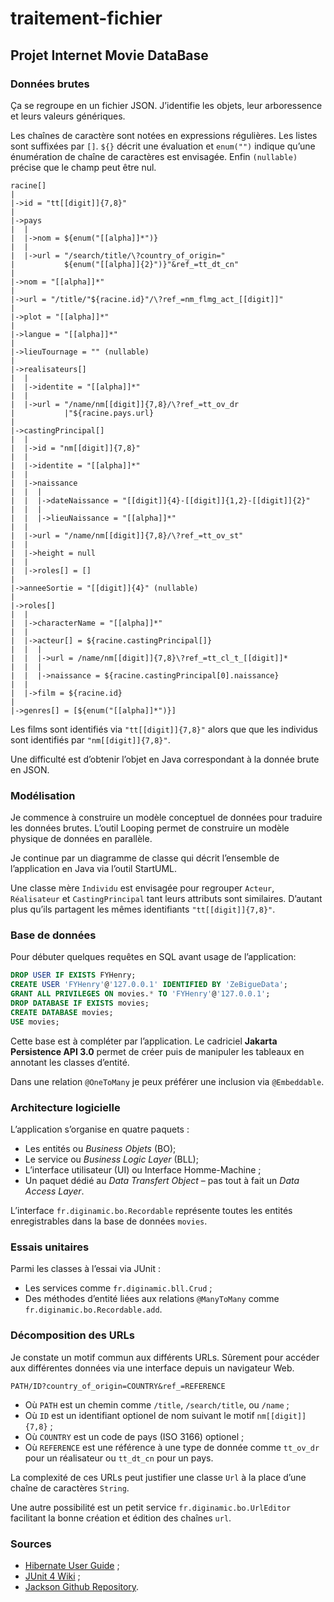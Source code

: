 # traitement-fichier
## Projet Internet Movie DataBase

### Données brutes

Ça se regroupe en un fichier JSON.
J’identifie les objets, leur arboressence et leurs valeurs génériques.

Les chaînes de caractère sont notées en expressions régulières.
Les listes sont suffixées par `[]`.
`${}` décrit une évaluation et `enum("")` indique qu’une énumération de chaîne
de caractères est envisagée.
Enfin `(nullable)` précise que le champ peut être nul.

```
racine[]
|
|->id = "tt[[digit]]{7,8}"
|
|->pays
|  |
|  |->nom = ${enum("[[alpha]]*")} 
|  |
|  |->url = "/search/title/\?country_of_origin="
|           ${enum("[[alpha]]{2}")}"&ref_=tt_dt_cn"
|
|->nom = "[[alpha]]*"
|
|->url = "/title/"${racine.id}"/\?ref_=nm_flmg_act_[[digit]]"
|
|->plot = "[[alpha]]*"
|
|->langue = "[[alpha]]*"
|
|->lieuTournage = "" (nullable)
|
|->realisateurs[]
|  |
|  |->identite = "[[alpha]]*"
|  |
|  |->url = "/name/nm[[digit]]{7,8}/\?ref_=tt_ov_dr
|           |"${racine.pays.url}
|
|->castingPrincipal[]
|  |
|  |->id = "nm[[digit]]{7,8}"
|  |
|  |->identite = "[[alpha]]*"
|  |
|  |->naissance
|  |  |
|  |  |->dateNaissance = "[[digit]]{4}-[[digit]]{1,2}-[[digit]]{2}"
|  |  |
|  |  |->lieuNaissance = "[[alpha]]*"
|  |
|  |->url = "/name/nm[[digit]]{7,8}/\?ref_=tt_ov_st"
|  |
|  |->height = null
|  |
|  |->roles[] = []
|
|->anneeSortie = "[[digit]]{4}" (nullable)
|
|->roles[]
|  |
|  |->characterName = "[[alpha]]*"
|  |
|  |->acteur[] = ${racine.castingPrincipal[]}
|  |  |
|  |  |->url = /name/nm[[digit]]{7,8}\?ref_=tt_cl_t_[[digit]]*
|  |  |
|  |  |->naissance = ${racine.castingPrincipal[0].naissance}
|  |
|  |->film = ${racine.id}
|
|->genres[] = [${enum("[[alpha]]*")}]
```

Les films sont identifiés via `"tt[[digit]]{7,8}"` alors que que les individus
sont identifiés par `"nm[[digit]]{7,8}"`.

Une difficulté est d’obtenir l’objet en Java correspondant à la donnée brute
en JSON.

### Modélisation

Je commence à construire un modèle conceptuel de données pour traduire les
données brutes.
L’outil Looping permet de construire un modèle physique de données en
parallèle. 

Je continue par un diagramme de classe qui décrit l’ensemble de l’application
en Java via l’outil StartUML.

Une classe mère `Individu` est envisagée  pour regrouper `Acteur`,
`Réalisateur` et `CastingPrincipal` tant leurs attributs sont similaires.
D’autant plus qu’ils partagent les mêmes identifiants `"tt[[digit]]{7,8}"`.

### Base de données

Pour débuter quelques requêtes en SQL avant usage de l’application:
```sql
DROP USER IF EXISTS FYHenry;
CREATE USER 'FYHenry'@'127.0.0.1' IDENTIFIED BY 'ZeBigueData';
GRANT ALL PRIVILEGES ON movies.* TO 'FYHenry'@'127.0.0.1';
DROP DATABASE IF EXISTS movies;
CREATE DATABASE movies;
USE movies;
```

Cette base est à compléter par l’application.
Le cadriciel **Jakarta Persistence API 3.0** permet de créer puis de manipuler
les tableaux en annotant les classes d’entité.

Dans une relation `@OneToMany` je peux préférer une inclusion via
`@Embeddable`.

### Architecture logicielle

L’application s’organise en quatre paquets :
* Les entités ou _Business Objets_ (BO);
* Le service ou _Business Logic Layer_ (BLL);
* L’interface utilisateur (UI) ou Interface Homme-Machine ;
* Un paquet dédié au _Data Transfert Object_ – pas tout à fait un
_Data Access Layer_.

L’interface `fr.diginamic.bo.Recordable` représente toutes les entités
enregistrables dans la base de données `movies`.

### Essais unitaires

Parmi les classes à l’essai via JUnit :
* Les services comme `fr.diginamic.bll.Crud` ;
* Des méthodes d’entité liées aux relations `@ManyToMany` comme
`fr.diginamic.bo.Recordable.add`. 

### Décomposition des URLs

Je constate un motif commun aux différents URLs.
Sûrement pour accéder aux différentes données via une interface depuis un
navigateur Web.

```
PATH/ID?country_of_origin=COUNTRY&ref_=REFERENCE
```
* Où `PATH` est un chemin comme `/title`, `/search/title`, ou `/name` ;
* Où `ID` est un identifiant optionel de nom suivant le motif `nm[[digit]]{7,8}` ;
* Où `COUNTRY` est un code de pays (ISO 3166) optionel ;
* Où `REFERENCE` est une référence à une type de donnée comme `tt_ov_dr` pour
un réalisateur ou `tt_dt_cn` pour un pays.

La complexité de ces URLs peut justifier une classe `Url` à la place d’une
chaîne de caractères `String`.

Une autre possibilité est un petit service `fr.diginamic.bo.UrlEditor`
facilitant la bonne création et édition des chaînes `url`.

### Sources
* [Hibernate User Guide](
    https://docs.jboss.org/hibernate/orm/6.2/userguide/html_single/Hibernate_User_Guide.html
) ;
* [JUnit 4 Wiki](
    https://github.com/junit-team/junit4/wiki
) ;
* [Jackson Github Repository](
  https://github.com/FasterXML/jackson-databind
).